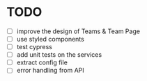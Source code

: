 # TODO

- [ ] improve the design of Teams & Team Page
- [ ] use styled components
- [ ] test cypress
- [ ] add unit tests on the services
- [ ] extract config file
- [ ] error handling from API

